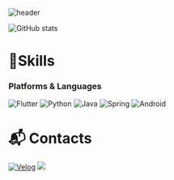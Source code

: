 ![header](https://capsule-render.vercel.app/api?type=transparent&text=Choco%20Jaem&fontSize=50&fontColor=ffffff)


![GitHub stats](https://github-readme-stats.vercel.app/api?username=chocojaem&show_icons=true&theme=darken)
# 💪Skills
### Platforms & Languages
![Flutter](https://img.shields.io/badge/Flutter-007ACC.svg?&style=for-the-badge&logo=Flutter&logoColor=white)
![Python](https://img.shields.io/badge/Python-F0E150.svg?&style=for-the-badge&logo=Python&logoColor=white)
![Java](https://img.shields.io/badge/Java-F09C3E.svg?&style=for-the-badge&logo=Java&logoColor=white)
![Spring](https://img.shields.io/badge/Spring-6DB33F.svg?&style=for-the-badge&logo=Spring&logoColor=white)
![Android](https://img.shields.io/badge/Android-49C964.svg?&style=for-the-badge&logo=Android&logoColor=white)

 
# :mailbox_with_mail: Contacts
[![Velog](http://img.shields.io/badge/Velog-3DDA60?style=flat-square&logo=velog&logoColor=white&link=https://velog.io/@chocojaem/)](https://velog.io/@chocojaem/)
<a href="mailto:vanillajaem@gmail.com" target="_blank"><img src="https://img.shields.io/badge/Gmail-d14836?style=flat-square&logo=Gmail&logoColor=white"/></a>
